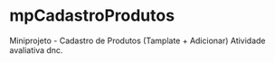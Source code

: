 # mpCadastroProdutos
Miniprojeto - Cadastro de Produtos (Tamplate + Adicionar)
Atividade avaliativa dnc.

